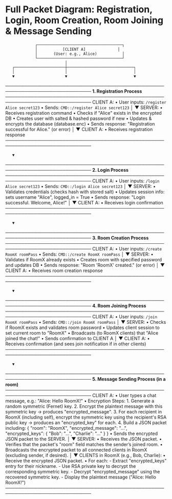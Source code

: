 # Full Packet Diagram: Registration, Login, Room Creation, Room Joining & Message Sending

                 ┌─────────────────────────────────────┐
                 │           [CLIENT A]              │
                 │       (User: e.g., Alice)           │
                 └─────────────────────────────────────┘
                              │
       ┌──────────────────────┼─────────────────────────────┐
       │                      │                             │
       ▼                      ▼                             ▼
─────────────────────────────────────────────────────────────────────────────
**1. Registration Process**
─────────────────────────────────────────────────────────────────────────────
CLIENT A:
   • User inputs: `/register Alice secret123`
   • Sends: `CMD::/register Alice secret123`
                              │
                              ▼
SERVER:
   • Receives registration command
   • Checks if "Alice" exists in the encrypted DB
   • Creates user with salted & hashed password if new
   • Updates & encrypts the database (database.enc)
   • Sends response: "Registration successful for Alice." (or error)
                              │
                              ▼
CLIENT A:
   • Receives registration response
─────────────────────────────────────────────────────────────────────────────

       ▼
─────────────────────────────────────────────────────────────────────────────
**2. Login Process**
─────────────────────────────────────────────────────────────────────────────
CLIENT A:
   • User inputs: `/login Alice secret123`
   • Sends: `CMD::/login Alice secret123`
                              │
                              ▼
SERVER:
   • Validates credentials (checks hash with stored salt)
   • Updates session info: sets username "Alice", logged_in = True
   • Sends response: "Login successful. Welcome, Alice!"
                              │
                              ▼
CLIENT A:
   • Receives login confirmation
─────────────────────────────────────────────────────────────────────────────

       ▼
─────────────────────────────────────────────────────────────────────────────
**3. Room Creation Process**
─────────────────────────────────────────────────────────────────────────────
CLIENT A:
   • User inputs: `/create RoomX roomPass`
   • Sends: `CMD::/create RoomX roomPass`
                              │
                              ▼
SERVER:
   • Validates if RoomX already exists
   • Creates room with specified password and updates DB
   • Sends response: "Room 'RoomX' created." (or error)
                              │
                              ▼
CLIENT A:
   • Receives room creation response
─────────────────────────────────────────────────────────────────────────────

       ▼
─────────────────────────────────────────────────────────────────────────────
**4. Room Joining Process**
─────────────────────────────────────────────────────────────────────────────
CLIENT A:
   • User inputs: `/join RoomX roomPass`
   • Sends: `CMD::/join RoomX roomPass`
                              │
                              ▼
SERVER:
   • Checks if RoomX exists and validates room password
   • Updates client session to set current room to "RoomX"
   • Broadcasts (to RoomX clients) that "Alice joined the chat!" 
   • Sends confirmation to CLIENT A
                              │
                              ▼
CLIENT A:
   • Receives confirmation (and sees join notification if in other clients)
─────────────────────────────────────────────────────────────────────────────

       ▼
─────────────────────────────────────────────────────────────────────────────
**5. Message Sending Process (in a room)**
─────────────────────────────────────────────────────────────────────────────
CLIENT A:
   • User types a chat message, e.g.: "Alice: Hello RoomX!"
   • Encryption Steps:
       1. Generate a random symmetric (Fernet) key.
       2. Encrypt the plaintext message with this symmetric key 
          → produces "encrypted_message".
       3. For each recipient in RoomX (including self), encrypt the symmetric key 
          using the recipient's RSA public key 
          → produces an "encrypted_key" for each.
       4. Build a JSON packet including:
            {
              "room": "RoomX",
              "encrypted_message": "...",
              "encrypted_keys": {
                   "Bob": "...",
                   "Charlie": "..."
              }
            }
   • Sends the encrypted JSON packet to the SERVER.
                              │
                              ▼
SERVER:
   • Receives the JSON packet.
   • Verifies that the packet's "room" field matches the sender’s joined room.
   • Broadcasts the encrypted packet to all connected clients in RoomX (excluding sender, if desired).
                              │
                              ▼
CLIENTS in RoomX (e.g., Bob, Charlie):
   • Receive the encrypted JSON packet.
   • For each:
         - Extract "encrypted_keys" entry for their nickname.
         - Use RSA private key to decrypt the corresponding symmetric key.
         - Decrypt "encrypted_message" using the recovered symmetric key.
         - Display the plaintext message ("Alice: Hello RoomX!")
─────────────────────────────────────────────────────────────────────────────
